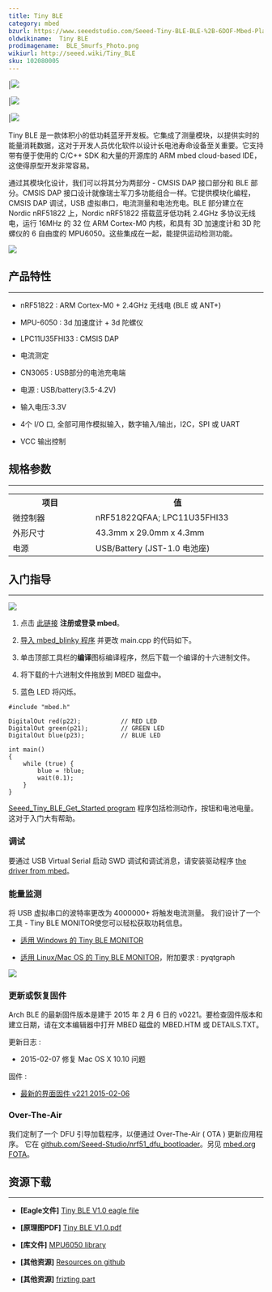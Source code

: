 ```yaml
---
title: Tiny BLE
category: mbed
bzurl: https://www.seeedstudio.com/Seeed-Tiny-BLE-BLE-%2B-6DOF-Mbed-Platform-p-2268.html
oldwikiname:  Tiny BLE
prodimagename:  BLE_Smurfs_Photo.png
wikiurl: http://seeed.wiki/Tiny_BLE
sku: 102080005
---
```


|![](https://github.com/SeeedDocument/Tiny_BLE/raw/master/img/BLE_Smurfs_Photo.png)

|![](https://github.com/SeeedDocument/Tiny_BLE/raw/master/img/Ble_smurfs_interface.png)

|![](https://github.com/SeeedDocument/Tiny_BLE/raw/master/img/Ble_smurfs_ble.png)

Tiny BLE 是一款体积小的低功耗蓝牙开发板。它集成了测量模块，以提供实时的能量消耗数据，这对于开发人员优化软件以设计长电池寿命设备至关重要。它支持带有便于使用的 C/C++ SDK 和大量的开源库的 ARM mbed cloud-based IDE，这使得原型开发非常容易。

通过其模块化设计，我们可以将其分为两部分 - CMSIS DAP 接口部分和 BLE 部分。CMSIS DAP 接口设计就像瑞士军刀多功能组合一样。它提供模块化编程，CMSIS DAP 调试，USB 虚拟串口，电流测量和电池充电。BLE 部分建立在 Nordic nRF51822 上，Nordic nRF51822 搭载蓝牙低功耗 2.4GHz 多协议无线电，运行 16MHz 的 32 位 ARM Cortex-M0 内核，和具有 3D 加速度计和 3D 陀螺仪的 6 自由度的 MPU6050。这些集成在一起，能提供运动检测功能。

[![](https://github.com/SeeedDocument/wiki_chinese/raw/master/docs/images/click_to_buy.PNG)](https://item.taobao.com/item.htm?spm=a1z10.3-c.w4002-11172317909.9.3509dc58tF2w4b&id=45771776143)

##    产品特性
---
*   nRF51822 : ARM Cortex-M0 + 2.4GHz 无线电 (BLE 或 ANT+)

*   MPU-6050 : 3d 加速度计 + 3d 陀螺仪

*   LPC11U35FHI33 : CMSIS DAP

*   电流测定

*   CN3065 : USB部分的电池充电端

*   电源 : USB/battery(3.5-4.2V)
*   输入电压:3.3V

*   4个 I/O 口, 全部可用作模拟输入，数字输入/输出，I2C，SPI 或 UART

*   VCC 输出控制

##   规格参数
---
<table>
<tr>
<th> 项目
</th>
<th> 值
</th></tr>
<tr>
<td width="200px"> 微控制器
</td>
<td width="400px"> nRF51822QFAA; LPC11U35FHI33
</td></tr>
<tr>
<td> 外形尺寸
</td>
<td> 43.3mm x 29.0mm x 4.3mm
</td></tr>
<tr>
<td> 电源
</td>
<td> USB/Battery (JST-1.0 电池座)
</td></tr>
</table>

##   入门指导
---
![](https://github.com/SeeedDocument/Tiny_BLE/raw/master/img/Get_started_with_mbed.png)

1.  点击 [此链接](https://developer.mbed.org/compiler/#import:/teams/mbed/code/mbed_blinky/;platform:Seeed-Tiny-BLE) **注册或登录 mbed**。

2.  [导入 mbed_blinky 程序](https://developer.mbed.org/compiler/#import:/teams/mbed/code/mbed_blinky/;platform:Seeed-Tiny-BLE) 并更改 main.cpp 的代码如下。

3.  单击顶部工具栏的**编译**图标编译程序，然后下载一个编译的十六进制文件。

4.  将下载的十六进制文件拖放到 MBED 磁盘中。

5.  蓝色 LED 将闪烁。

```
#include "mbed.h"

DigitalOut red(p22);           // RED LED
DigitalOut green(p21);         // GREEN LED
DigitalOut blue(p23);          // BLUE LED

int main()
{
    while (true) {
        blue = !blue;
        wait(0.1);
    }
}
```

[Seeed_Tiny_BLE_Get_Started program](http://developer.mbed.org/teams/Seeed/code/Seeed_Tiny_BLE_Get_Started/) 程序包括检测动作，按钮和电池电量。这对于入门大有帮助。

###   调试

要通过 USB Virtual Serial 启动 SWD 调试和调试消息，请安装驱动程序 [the driver from mbed](https://developer.mbed.org/handbook/Windows-serial-configuration)。

###   能量监测

将 USB 虚拟串口的波特率更改为 4000000+ 将触发电流测量。 我们设计了一个工具 - Tiny BLE MONITOR使您可以轻松获取功耗信息。

*   [适用 Windows 的 Tiny BLE MONITOR](http://tangram.qiniudn.com/ble_smurfs_monitor_v0.1.exe)

*   [适用 Linux/Mac OS 的 Tiny BLE MONITOR](https://github.com/Seeed-Studio/Tiny_BLE/tree/master/utils)，附加要求 : pyqtgraph

![](https://github.com/SeeedDocument/Tiny_BLE/raw/master/img/Ble_smurfs_monitor_preview.png)

###   更新或恢复固件

Arch BLE 的最新固件版本是建于 2015 年 2 月 6 日的 v0221。要检查固件版本和建立日期，请在文本编辑器中打开 MBED 磁盘的 MBED.HTM 或 DETAILS.TXT。

更新日志 :

*   2015-02-07 修复 Mac OS X 10.10 问题

固件 :

*   [最新的界面固件 v221 2015-02-06](https://github.com/Seeed-Studio/Tiny_BLE/raw/master/seeed_tiny_ble_interface_latest.bin)

###   Over-The-Air

我们定制了一个 DFU 引导加载程序，以便通过 Over-The-Air ( OTA ) 更新应用程序。 它在 [github.com/Seeed-Studio/nrf51_dfu_bootloader](https://github.com/Seeed-Studio/nrf51_dfu_bootloader)。另见 [mbed.org FOTA](https://developer.mbed.org/teams/Bluetooth-Low-Energy/wiki/Firmware-Over-the-Air-FOTA-Updates)。

##  资源下载
---
*   **[Eagle文件]** [Tiny BLE V1.0 eagle file](https://github.com/SeeedDocument/Tiny_BLE/raw/master/res/BLE_Smurfs_v1.0.zip)

*   **[原理图PDF]** [Tiny BLE V1.0.pdf](https://github.com/SeeedDocument/Tiny_BLE/raw/master/res/BLE_Smurfs_v1.0_PDF.pdf)

*   **[库文件]** [MPU6050 library](http://developer.mbed.org/teams/Seeed/code/eMPL_MPU6050/)

*   **[其他资源]** [Resources on github](https://github.com/Seeed-Studio/Tiny_BLE)

*   **[其他资源]** [frizting part](https://github.com/Seeed-Studio/Tiny_BLE/blob/master/tiny_ble.fzpz?raw=true)
